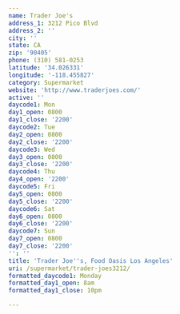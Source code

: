 ```yaml
---
name: Trader Joe's
address_1: 3212 Pico Blvd
address_2: ''
city: ''
state: CA
zip: '90405'
phone: (310) 581-0253
latitude: '34.026331'
longitude: '-118.455827'
category: Supermarket
website: 'http://www.traderjoes.com/'
active: ''
daycode1: Mon
day1_open: 0800
day1_close: '2200'
daycode2: Tue
day2_open: 0800
day2_close: '2200'
daycode3: Wed
day3_open: 0800
day3_close: '2200'
daycode4: Thu
day4_open: '2200'
daycode5: Fri
day5_open: 0800
day5_close: '2200'
daycode6: Sat
day6_open: 0800
day6_close: '2200'
daycode7: Sun
day7_open: 0800
day7_close: '2200'
'': ''
title: 'Trader Joe''s, Food Oasis Los Angeles'
uri: /supermarket/trader-joes3212/
formatted_daycode1: Monday
formatted_day1_open: 8am
formatted_day1_close: 10pm

---
```

